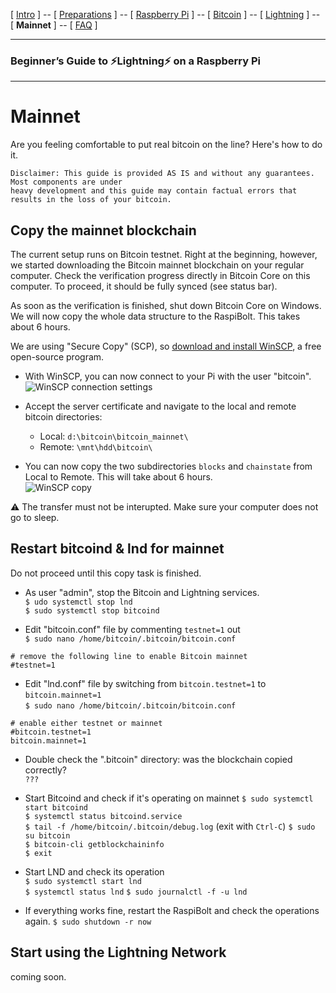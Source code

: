 [ [Intro](README.md) ] -- [ [Preparations](raspibolt_10_preparations.md) ] -- [ [Raspberry Pi](raspibolt_20_pi.md) ] -- [ [Bitcoin](raspibolt_30_bitcoin.md) ] -- [ [Lightning](raspibolt_40_lnd.md) ] -- [ **Mainnet** ] -- [ [FAQ](raspibolt_faq.md) ]

-------
### Beginner’s Guide to ️⚡Lightning️⚡ on a Raspberry Pi
--------

# Mainnet
Are you feeling comfortable to put real bitcoin on the line? Here's how to do it. 
```
Disclaimer: This guide is provided AS IS and without any guarantees. Most components are under
heavy development and this guide may contain factual errors that results in the loss of your bitcoin.
```
## Copy the mainnet blockchain
The current setup runs on Bitcoin testnet. Right at the beginning, however, we started downloading the Bitcoin mainnet blockchain on your regular computer. Check the verification progress directly in Bitcoin Core on this computer. To proceed, it  should be fully synced (see status bar). 

As soon as the verification is finished, shut down Bitcoin Core on Windows. We will now copy the whole data structure to the RaspiBolt. This takes about 6 hours.

We are using "Secure Copy" (SCP), so [download and install WinSCP](https://winscp.net), a free open-source program. 

* With WinSCP, you can now connect to your Pi with the user "bitcoin".  
![WinSCP connection settings](https://github.com/Stadicus/guides/raw/raspibolt_initial/raspibolt/images/7_WinSCP_connection.png)

* Accept the server certificate and navigate to the local and remote bitcoin directories:  
  * Local: `d:\bitcoin\bitcoin_mainnet\`
  * Remote: `\mnt\hdd\bitcoin\`   

* You can now copy the two subdirectories `blocks` and `chainstate` from Local to Remote. This will take about 6 hours.  
![WinSCP copy](https://github.com/Stadicus/guides/raw/raspibolt_initial/raspibolt/images/7_WinSCP_copy.png)

:warning: The transfer must not be interupted. Make sure your computer does not go to sleep. 

## Restart bitcoind & lnd for mainnet
Do not proceed until this copy task is finished.

* As user "admin", stop the Bitcoin and Lightning services.  
  `$ udo systemctl stop lnd`   
  `$ sudo systemctl stop bitcoind` 
  
* Edit "bitcoin.conf" file by commenting  `testnet=1` out  
  `$ sudo nano /home/bitcoin/.bitcoin/bitcoin.conf`
```
# remove the following line to enable Bitcoin mainnet
#testnet=1
```
  
* Edit "lnd.conf" file by switching from `bitcoin.testnet=1` to `bitcoin.mainnet=1`  
  `$ sudo nano /home/bitcoin/.bitcoin/bitcoin.conf`
```
# enable either testnet or mainnet
#bitcoin.testnet=1
bitcoin.mainnet=1
```
* Double check the ".bitcoin" directory: was the blockchain copied correctly?  
  `???`

* Start Bitcoind and check if it's operating on mainnet
  `$ sudo systemctl start bitcoind`  
  `$ systemctl status bitcoind.service`  
  `$ tail -f /home/bitcoin/.bitcoin/debug.log`  (exit with `Ctrl-C`)
  `$ sudo su bitcoin`  
  `$ bitcoin-cli getblockchaininfo`  
  `$ exit`  

* Start LND and check its operation  
  `$ sudo systemctl start lnd`   
  `$ systemctl status lnd`
  `$ sudo journalctl -f -u lnd`  

* If everything works fine, restart the RaspiBolt and check the operations again.
  `$ sudo shutdown -r now`  

## Start using the Lightning Network

coming soon.

